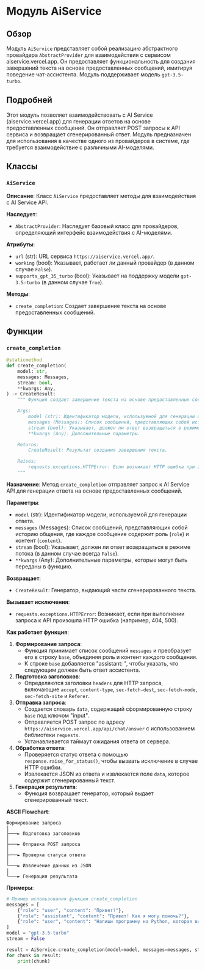 # Модуль AiService
## Обзор
Модуль `AiService` представляет собой реализацию абстрактного провайдера `AbstractProvider` для взаимодействия с сервисом aiservice.vercel.app. Он предоставляет функциональность для создания завершений текста на основе предоставленных сообщений, имитируя поведение чат-ассистента. Модуль поддерживает модель `gpt-3.5-turbo`.

## Подробней

Этот модуль позволяет взаимодействовать с AI Service (aiservice.vercel.app) для генерации ответов на основе предоставленных сообщений. Он отправляет POST запросы к API сервиса и возвращает сгенерированный ответ. Модуль предназначен для использования в качестве одного из провайдеров в системе, где требуется взаимодействие с различными AI-моделями.

## Классы

### `AiService`

**Описание**: Класс `AiService` предоставляет методы для взаимодействия с AI Service API.

**Наследует**:

- `AbstractProvider`: Наследует базовый класс для провайдеров, определяющий интерфейс взаимодействия с AI-моделями.

**Атрибуты**:

- `url` (str): URL сервиса `https://aiservice.vercel.app/`.
- `working` (bool): Указывает, работает ли данный провайдер (в данном случае `False`).
- `supports_gpt_35_turbo` (bool): Указывает на поддержку модели `gpt-3.5-turbo` (в данном случае `True`).

**Методы**:

- `create_completion`: Создает завершение текста на основе предоставленных сообщений.

## Функции

### `create_completion`

```python
@staticmethod
def create_completion(
    model: str,
    messages: Messages,
    stream: bool,
    **kwargs: Any,
) -> CreateResult:
    """ Функция создает завершение текста на основе предоставленных сообщений.

    Args:
        model (str): Идентификатор модели, используемой для генерации ответа.
        messages (Messages): Список сообщений, представляющих собой историю общения.
        stream (bool): Указывает, должен ли ответ возвращаться в режиме потока.
        **kwargs (Any): Дополнительные параметры.

    Returns:
        CreateResult: Результат создания завершения текста.

    Raises:
        requests.exceptions.HTTPError: Если возникает HTTP ошибка при запросе к API.
    """
```

**Назначение**: Метод `create_completion` отправляет запрос к AI Service API для генерации ответа на основе предоставленных сообщений.

**Параметры**:

- `model` (str): Идентификатор модели, используемой для генерации ответа.
- `messages` (Messages): Список сообщений, представляющих собой историю общения, где каждое сообщение содержит роль (`role`) и контент (`content`).
- `stream` (bool): Указывает, должен ли ответ возвращаться в режиме потока (в данном случае всегда `False`).
- `**kwargs` (Any): Дополнительные параметры, которые могут быть переданы в функцию.

**Возвращает**:

- `CreateResult`: Генератор, выдающий части сгенерированного текста.

**Вызывает исключения**:

- `requests.exceptions.HTTPError`: Возникает, если при выполнении запроса к API произошла HTTP ошибка (например, 404, 500).

**Как работает функция**:

1. **Формирование запроса**:
   - Функция принимает список сообщений `messages` и преобразует его в строку `base`, объединяя роль и контент каждого сообщения.
   - К строке `base` добавляется "assistant: ", чтобы указать, что следующим должен быть ответ ассистента.
2. **Подготовка заголовков**:
   - Определяются заголовки `headers` для HTTP запроса, включающие `accept`, `content-type`, `sec-fetch-dest`, `sec-fetch-mode`, `sec-fetch-site` и `Referer`.
3. **Отправка запроса**:
   - Создается словарь `data`, содержащий сформированную строку `base` под ключом "input".
   - Отправляется POST запрос по адресу `https://aiservice.vercel.app/api/chat/answer` с использованием библиотеки `requests`.
   - Устанавливается таймаут ожидания ответа от сервера.
4. **Обработка ответа**:
   - Проверяется статус ответа с помощью `response.raise_for_status()`, чтобы вызвать исключение в случае HTTP ошибки.
   - Извлекается JSON из ответа и извлекается поле `data`, которое содержит сгенерированный текст.
5. **Генерация результата**:
   - Функция возвращает генератор, который выдает сгенерированный текст.

**ASCII Flowchart**:

```
Формирование запроса
│
├───► Подготовка заголовков
│
├───► Отправка POST запроса
│
├───► Проверка статуса ответа
│
└───► Извлечение данных из JSON
│
└───► Генерация результата
```

**Примеры**:

```python
# Пример использования функции create_completion
messages = [
    {"role": "user", "content": "Привет!"},
    {"role": "assistant", "content": "Привет! Как я могу помочь?"},
    {"role": "user", "content": "Напиши программу на Python, которая выводит 'Hello, world!'"}
]
model = "gpt-3.5-turbo"
stream = False

result = AiService.create_completion(model=model, messages=messages, stream=stream)
for chunk in result:
    print(chunk)